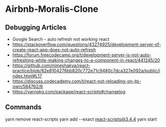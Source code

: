 # Airbnb-Moralis-Clone

## Debugging Articles
* Google Search - auto refresh not working react
* https://stackoverflow.com/questions/43274925/development-server-of-create-react-app-does-not-auto-refresh
* https://forum.freecodecamp.org/t/development-server-is-not-auto-refreshing-while-making-changes-to-a-component-in-react/441245/20
* https://github.com/nimeshakya/react-practice/blob/82e8104276bb820c772e71c9480c7dca327e092a/public/index.html#L17
* https://discuss.codecademy.com/t/react-not-reloading-on-its-own/584762/6
* https://yarnpkg.com/package/react-scripts#changelog

## Commands
yarn remove react-scripts
yarn add --exact react-scripts@3.4.4
yarn start